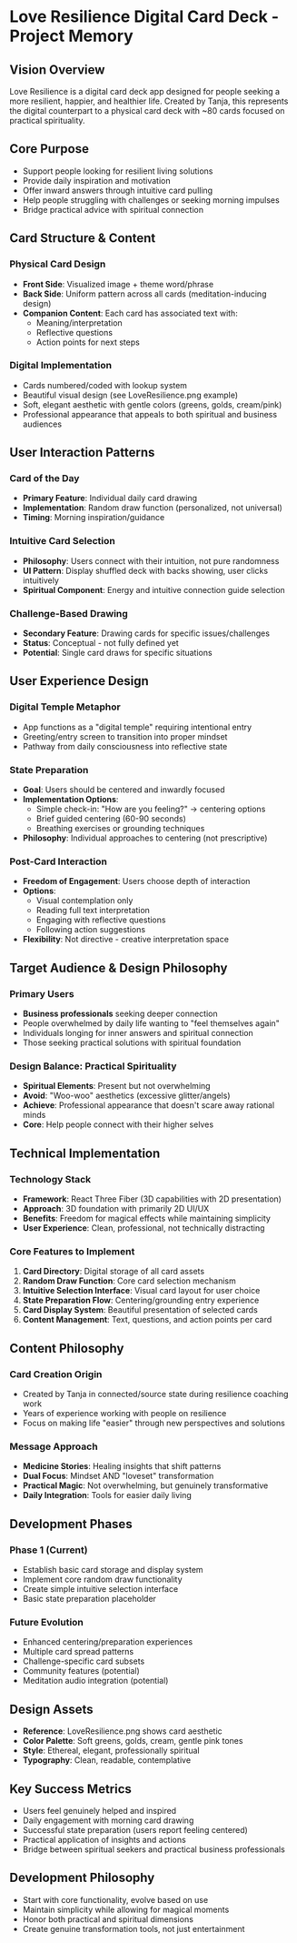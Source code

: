 # Love Resilience Digital Card Deck - Project Memory

## Vision Overview
Love Resilience is a digital card deck app designed for people seeking a more resilient, happier, and healthier life. Created by Tanja, this represents the digital counterpart to a physical card deck with ~80 cards focused on practical spirituality.

## Core Purpose
- Support people looking for resilient living solutions
- Provide daily inspiration and motivation
- Offer inward answers through intuitive card pulling
- Help people struggling with challenges or seeking morning impulses
- Bridge practical advice with spiritual connection

## Card Structure & Content

### Physical Card Design
- **Front Side**: Visualized image + theme word/phrase
- **Back Side**: Uniform pattern across all cards (meditation-inducing design)
- **Companion Content**: Each card has associated text with:
  - Meaning/interpretation 
  - Reflective questions
  - Action points for next steps

### Digital Implementation
- Cards numbered/coded with lookup system
- Beautiful visual design (see LoveResilience.png example)
- Soft, elegant aesthetic with gentle colors (greens, golds, cream/pink)
- Professional appearance that appeals to both spiritual and business audiences

## User Interaction Patterns

### Card of the Day
- **Primary Feature**: Individual daily card drawing
- **Implementation**: Random draw function (personalized, not universal)
- **Timing**: Morning inspiration/guidance

### Intuitive Card Selection
- **Philosophy**: Users connect with their intuition, not pure randomness
- **UI Pattern**: Display shuffled deck with backs showing, user clicks intuitively
- **Spiritual Component**: Energy and intuitive connection guide selection

### Challenge-Based Drawing
- **Secondary Feature**: Drawing cards for specific issues/challenges
- **Status**: Conceptual - not fully defined yet
- **Potential**: Single card draws for specific situations

## User Experience Design

### Digital Temple Metaphor
- App functions as a "digital temple" requiring intentional entry
- Greeting/entry screen to transition into proper mindset
- Pathway from daily consciousness into reflective state

### State Preparation
- **Goal**: Users should be centered and inwardly focused
- **Implementation Options**:
  - Simple check-in: "How are you feeling?" → centering options
  - Brief guided centering (60-90 seconds)
  - Breathing exercises or grounding techniques
- **Philosophy**: Individual approaches to centering (not prescriptive)

### Post-Card Interaction
- **Freedom of Engagement**: Users choose depth of interaction
- **Options**:
  - Visual contemplation only
  - Reading full text interpretation
  - Engaging with reflective questions
  - Following action suggestions
- **Flexibility**: Not directive - creative interpretation space

## Target Audience & Design Philosophy

### Primary Users
- **Business professionals** seeking deeper connection
- People overwhelmed by daily life wanting to "feel themselves again"
- Individuals longing for inner answers and spiritual connection
- Those seeking practical solutions with spiritual foundation

### Design Balance: Practical Spirituality
- **Spiritual Elements**: Present but not overwhelming
- **Avoid**: "Woo-woo" aesthetics (excessive glitter/angels)
- **Achieve**: Professional appearance that doesn't scare away rational minds
- **Core**: Help people connect with their higher selves

## Technical Implementation

### Technology Stack
- **Framework**: React Three Fiber (3D capabilities with 2D presentation)
- **Approach**: 3D foundation with primarily 2D UI/UX
- **Benefits**: Freedom for magical effects while maintaining simplicity
- **User Experience**: Clean, professional, not technically distracting

### Core Features to Implement
1. **Card Directory**: Digital storage of all card assets
2. **Random Draw Function**: Core card selection mechanism
3. **Intuitive Selection Interface**: Visual card layout for user choice
4. **State Preparation Flow**: Centering/grounding entry experience
5. **Card Display System**: Beautiful presentation of selected cards
6. **Content Management**: Text, questions, and action points per card

## Content Philosophy

### Card Creation Origin
- Created by Tanja in connected/source state during resilience coaching work
- Years of experience working with people on resilience
- Focus on making life "easier" through new perspectives and solutions

### Message Approach
- **Medicine Stories**: Healing insights that shift patterns
- **Dual Focus**: Mindset AND "loveset" transformation
- **Practical Magic**: Not overwhelming, but genuinely transformative
- **Daily Integration**: Tools for easier daily living

## Development Phases

### Phase 1 (Current)
- Establish basic card storage and display system
- Implement core random draw functionality
- Create simple intuitive selection interface
- Basic state preparation placeholder

### Future Evolution
- Enhanced centering/preparation experiences
- Multiple card spread patterns
- Challenge-specific card subsets
- Community features (potential)
- Meditation audio integration (potential)

## Design Assets
- **Reference**: LoveResilience.png shows card aesthetic
- **Color Palette**: Soft greens, golds, cream, gentle pink tones
- **Style**: Ethereal, elegant, professionally spiritual
- **Typography**: Clean, readable, contemplative

## Key Success Metrics
- Users feel genuinely helped and inspired
- Daily engagement with morning card drawing
- Successful state preparation (users report feeling centered)
- Practical application of insights and actions
- Bridge between spiritual seekers and practical business professionals

## Development Philosophy
- Start with core functionality, evolve based on use
- Maintain simplicity while allowing for magical moments
- Honor both practical and spiritual dimensions
- Create genuine transformation tools, not just entertainment